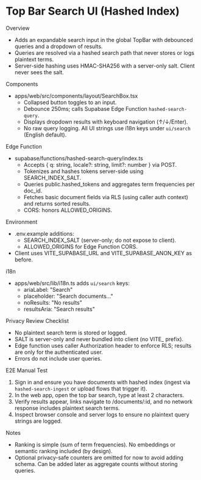 # Top Bar Search UI (Hashed Index)

Overview
- Adds an expandable search input in the global TopBar with debounced queries and a dropdown of results.
- Queries are resolved via a hashed search path that never stores or logs plaintext terms.
- Server-side hashing uses HMAC-SHA256 with a server-only salt. Client never sees the salt.

Components
- apps/web/src/components/layout/SearchBox.tsx
  - Collapsed button toggles to an input.
  - Debounce 250ms; calls Supabase Edge Function `hashed-search-query`.
  - Displays dropdown results with keyboard navigation (↑/↓/Enter).
  - No raw query logging. All UI strings use i18n keys under `ui/search` (English default).

Edge Function
- supabase/functions/hashed-search-query/index.ts
  - Accepts { q: string, locale?: string, limit?: number } via POST.
  - Tokenizes and hashes tokens server-side using SEARCH_INDEX_SALT.
  - Queries public.hashed_tokens and aggregates term frequencies per doc_id.
  - Fetches basic document fields via RLS (using caller auth context) and returns sorted results.
  - CORS: honors ALLOWED_ORIGINS.

Environment
- .env.example additions:
  - SEARCH_INDEX_SALT (server-only; do not expose to client).
  - ALLOWED_ORIGINS for Edge Function CORS.
- Client uses VITE_SUPABASE_URL and VITE_SUPABASE_ANON_KEY as before.

i18n
- apps/web/src/lib/i18n.ts adds `ui/search` keys:
  - ariaLabel: "Search"
  - placeholder: "Search documents…"
  - noResults: "No results"
  - resultsAria: "Search results"

Privacy Review Checklist
- No plaintext search term is stored or logged.
- SALT is server-only and never bundled into client (no VITE_ prefix).
- Edge function uses caller Authorization header to enforce RLS; results are only for the authenticated user.
- Errors do not include user queries.

E2E Manual Test
1) Sign in and ensure you have documents with hashed index (ingest via `hashed-search-ingest` or upload flows that trigger it).
2) In the web app, open the top bar search, type at least 2 characters.
3) Verify results appear, links navigate to /documents/:id, and no network response includes plaintext search terms.
4) Inspect browser console and server logs to ensure no plaintext query strings are logged.

Notes
- Ranking is simple (sum of term frequencies). No embeddings or semantic ranking included (by design).
- Optional privacy-safe counters are omitted for now to avoid adding schema. Can be added later as aggregate counts without storing queries.